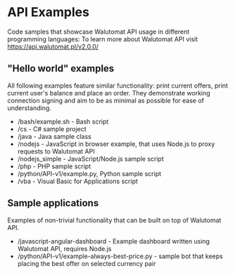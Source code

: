 API Examples
============

Code samples that showcase Walutomat API usage in different programming languages:
To learn more about Walutomat API visit https://api.walutomat.pl/v2.0.0/


"Hello world" examples
--------------

All following examples feature similar functionality: print current offers, print current user's balance and place an order.
They demonstrate working connection signing and aim to be as minimal as possible for ease of understanding.

- /bash/example.sh - Bash script
- /cs - C# sample project
- /java - Java sample class
- /nodejs - JavaScript in browser example, that uses Node.js to proxy requests to Walutomat API
- /nodejs_simple - JavaScript/Node.js sample script
- /php - PHP sample script
- /python/API-v1/example.py, Python sample script
- /vba - Visual Basic for Applications script

Sample applications
-------------------

Examples of non-trivial functionality that can be built on top of Walutomat API.

- /javascript-angular-dashboard - Example dashboard written using Walutomat API, requires Node.js
- /python/API-v1/example-always-best-price.py - sample bot that keeps placing the best offer on selected currency pair

